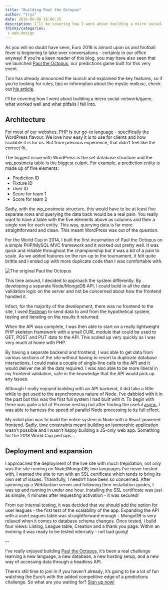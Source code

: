 ```yaml
---
title: "Building Paul the Octopus"
author: "trys"
date: 2016-06-08 16:06:25
description: I’ll be covering how I went about building a micro social-network/game, what worked well and what pitfalls I fell into.
thinks/categories: 
 - web-design
---
```


As you will no doubt have seen, Euro 2016 is almost upon us and football fever is beginning to take over conversations - certainly in our office anyway! If you’re a keen reader of this blog, you may have also seen that we launched [Paul the Octopus](https://www.paultheoctop.us/), our predictions game built for this very event.

Tom has already announced the launch and explained the key features, so if you’re looking for rules, tips or information about the mystic mollusc, check out [his article](/thinks/paul-the-octopus-euro-2016/).

I’ll be covering how I went about building a micro social-network/game, what worked well and what pitfalls I fell into.

## Architecture

For most of our websites, PHP is our go-to language - specifically the WordPress flavour. We love how easy it is to use for clients and how scalable it is for us. But from previous experience, that didn’t feel like the correct fit.

The biggest issue with WordPress is the set database structure and the wp_postmeta table is the biggest culprit. For example, a prediction entity is made up of five elements:

- Prediction ID
- Fixture ID
- User ID
- Score for team 1
- Score for team 2


Sadly, with the wp_postmeta structure, this would have to be at least five separate rows and querying the data back would be a real pain. You really want to have a table with the five elements above as columns and then a single row for each entity. This way, querying data is far more straightforward and clean. This meant WordPress was out of the question.

For the World Cup in 2014, I built the first incarnation of Paul the Octopus on a simple PHP/MySQL MVC framework and it worked out pretty well. It was quick and reliable throughout the championship but it was a bit of a pain to scale. As we added features on the run-up to the tournament, it felt quite brittle and I ended up with more duplicate code than I was comfortable with.

![](images/blog/paul-v1-1024x711.png "The original Paul the Octopus")

This time around, I decided to approach the system differently. By developing a separate Node/MongoDB API, I could build in all the data validation logic on the server and not be concerned about how the frontend handled it.

Infact, for the majority of the development, there was no frontend to the site, I used [Postman](https://www.getpostman.com) to send data to and from the hypothetical system, testing and iterating on the results it returned.

When the API was complete, I was then able to start on a really lightweight PHP skeleton framework with a small CURL module that could be used to GET, POST and PUT data to the API. This scaled up very quickly as I was very much at home with PHP.

By having a separate backend and frontend, I was able to get data from various sections of the site without having to resort to duplicate database interactions, I could make a couple of single-line calls to the API and it would deliver me all the data required. I was also able to be more liberal in my frontend validation, safe in the knowledge that the API would pick up any issues.

Although I really enjoyed building with an API backend, it did take a little while to get used to the asynchronous nature of Node. I’ve dabbled with it in the past but this was the first full system I had built with it. To begin with there was quite a lot of Promise nesting but after finding the useful [async](https://github.com/caolan/async),<b> </b>I was able to harness the speed of parallel Node processing to its full effect.

My initial plan was to build the entire system in Node with a React-powered frontend. Sadly, time constraints meant building an isomorphic application wasn’t possible and I wasn’t happy building a JS-only web app. Something for the 2018 World Cup perhaps...

## <b>Deployment and expansion</b>

I approached the deployment of the live site with much trepidation, not only was the site running on Node/MongoDB; two languages I’ve never hosted with, I wanted the site to run with an SSL certificate which tends to bring its own set of issues. Thankfully, I needn’t have been so concerned. After spinning up a Webfaction server and following their installation guides, I was up and running in under one hour. Installing the SSL certificate was just as simple, 4 minutes after requesting activation - it was secured!

From our internal testing, it was decided that we should add the option for user leagues - the first test of the scalability of the app. Expanding the API with a userLeagues table was straightforward enough - MongoDB is very relaxed when it comes to database schema changes. Once tested, I build four views: Listing, League table, Creation and a thank you page. Within an evening it was ready to be tested internally - not bad going!

--

I’ve really enjoyed building [Paul the Octopus](https://www.paultheoctop.us/), it’s been a real challenge learning a new language, a new database, a new hosting setup, and a new way of accessing data through a headless API.

There’s still time to join in if you haven’t already, it’s going to be a lot of fun watching the Euro’s with the added competitive edge of a predictions challenge. So what are you waiting for? [Sign up now!](https://www.paultheoctop.us/)


